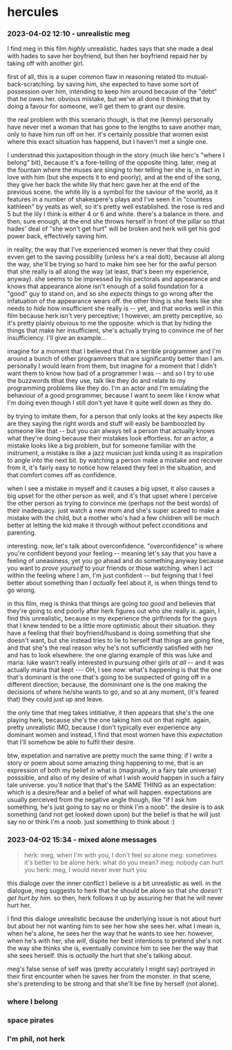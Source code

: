 # hercules

### 2023-04-02 12:10 - unrealistic meg

I find meg in this film *highly* unrealistic. hades says that she made a deal with hades to save her boyfriend, but then her boyfriend repaid her by taking off with another girl.

first of all, this is a super common flaw in reasoning related tto mutual-back-scratching. by saving him, she expected to have some sort of possession over him, intending to keep him around because of the "debt" that he owes her. obvious mistake, but we've all done it thinking that by doing a favour for someone, we'll get them to grant our desire.

the real problem with this scenario though, is that me (kenny) personally have never met a woman that has gone to the lengths to save another man, only to have him run off on her. it's certainly possible that women exist where this exact situation has happend, but I haven't met a single one.

I understnad this juxtaposition though in the story (much like herc's "where I belong" bit), because it's a fore-telling of the opposite thing. later, meg at the fountain where the muses are singing to her telling her she is, in fact in love with him (but she expects it to end poorly), and at the end of the song, they give her back the white lily that herc gave her at the end of the previous scene. the white lily is a symbol for the saviour of the world, as it features in a number of shakespere's plays and I've seen it in "countess kathleen" by yeats as well, so it's pretty well established. the rose is red and 5 but the lily I think is either 4 or 6 and white. there's a balance in there. and then, sure enough, at the end she throws herself in front of the pillar so tthat hades' deal of "she won't get hurt" will be broken and herk will get his god power back, effectively saving him.

in reality, the way that I've experienced women is never that they could evven get to the saving possiblity (unless he's a real dolt), because all along the way, she'll be trying so hard to make him see her for the awful person that she really is all along the way (at least, that's been my experience, anyway). she seems to be impressed by his pectorals and appearance and knows that appearance alone isn't enough of a solid foundation for a "good" guy to stand on, and so she *expects* things to go wrong after the infatuation of the appearance wears off. the other thing is she feels like she needs to *hide* how insufficient she really is -- yet, and that works well in this film because herk isn't very perceptive; I however, am pretty perceptive, so it's pretty plainly obvious to me the opposite: which is that by hiding the things that make her insufficient, she's actually trying to convince me of her insufficiency. I'll give an example...

imagine for a moment that I believed that I'm a terrible programmer and I'm around a bunch of other programmers that are significantly better than I am. personally I would learn from them, but imagine for a moment that I didn't want them to know how bad of a programmer I was -- and so I try to use the buzzwords tthat they use, talk like they do and relate to my programming problems like they do. I'm an actor and I'm emulating the behaviour of a good programmer, because I want to *seem* like I know what I'm doing even though I still don't yet have it quite well down as they do.

by trying to imitate them, for a person that only looks at the key aspects like are they saying the right words and stuff will easly be bamboozled by someone like that -- but you can always tell a person that actually knows what they're doing because their mistakes look effortless. for an actor, a mistake looks like a big problem, but for someone familiar with the instrument, a mistake is like a jazz musician just kinda using it as inspiration to angle into the next bit. by watching a person make a mistake and recover from it, it's fairly easy to notice how relaxed they feel in the situation, and that comfort comes off as confidence.

when I see a mistake in myself and it causes a big upset, it also causes a big upset for the other person as well, and it's that upset where I perceive the other person as trying to convince me (perhaps not the best words) of their inadequacy. just watch a new mom and she's super scared to make a mistake with the child, but a mother who's had a few children will be much better at letting the kid make it through without pefect cconditions and parenting.

interesting. now, let's talk about overconfidence. "overconfidence" is where you're confident beyond your feeling -- meaning let's say that you have a feeling of uneasiness, yet you go ahead and do something anyway because you want to *prove yourself* to your friends or those watching. when I act within the feeling where I am, I'm just confident -- but feigning that I feel better about something than I *actually* feel about it, is when things tend to go wrong.

in this film, meg is thinks that things are going *too good* and believes that they're going to end poorly after herk figures out who she really is. again, I find this unrealistic, because in my experience the girlfriends for the guys that I knew tended to be a little more optimistic about their situation. they have a feeling that their boyfriend/husband is doing something that she doesn't want, but she instead tries to lie to herself that things are going fine, and that she's the real reason why he's not sufficiently satisfied with her and has to look elsewhere. the one glaring example of this was luke and maria: luke wasn't really interested in pursuing other girls *at all* -- and it was actually maria that kept --- OH, I see now: what's happening is that the one that's dominant is the one that's going to be suspected of going off in a different direction; because, the domininant one is the one making the decisions of where he/she wants to go, and so at any moment, (it's feared that) they could just up and leave.

the only time that meg takes intitiative, it then appears that she's the one playing herk, because she's the one taking him out on that night. again, pretty unrealistic IMO, because I don't typically ever experience any dominant women and instead, I find that most women have this *expectation* that I'll somehow be able to fulfil their desire.

btw, expetation and narrative are pretty much the same thing: if I write a story or poem about some amazing thing happening to me, that is an expression of both my belief in what is (maginally, in a fairy tale universe) posssible, and also of my desire of what I wish *would* happen in such a fairy tale universe. you'll notice that that's the SAME THING as an expectation: which is a desire/fear and a belief of what will happen. expectations are usually perceived from the negative angle though, like "if I ask him something, he's just going to say no or think I'm a noob". the desire is to ask something (and not get looked down upon) but the belief is that he will just say no or think I'm a noob. just sometthing to think about :)

### 2023-04-02 15:34 - mixed alone messages

> herk: meg, when I'm with you, I don't feel so alone
> meg: sometimes it's better to be alone
> herk: what do you mean?
> meg: nobody can hurt you
> herk: meg, I would never ever hurt you

this dialoge over the inner conflict I believe is a bit unrealistic as well. in the dialogue, meg suggests to herk that he should be alone so that *she doesn't get hurt by him*. so then, herk follows it up by assuring her that he will never hurt her.

I find this dialoge unrealistic because the underlying issue is not about hurt but about her not wanting him to see her how she sees her. what I mean is, when he's alone, he sees her the way that he wants to see her. however, when he's with her, she *will*, dispite her best intentions to pretend she's not the way she thinks she is, eventually convince him to see her the way that she sees herself. this is *actually* the hurt that she's talking about.

meg's false sense of self was (pretty accurately I might say) portrayed in their first encounter when he saves her from the monster. in that scene, she's pretending to be strong and that she'll be fine by herself (not alone).


### where I belong
### space pirates
### I'm phil, not herk
